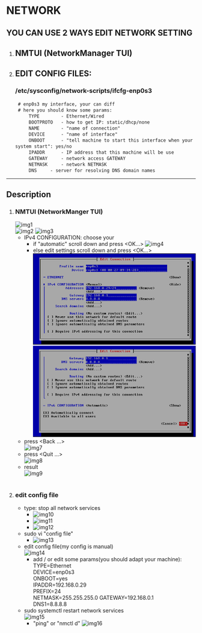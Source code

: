 # NETWORK

## YOU CAN USE 2 WAYS EDIT NETWORK SETTING
1. ## NMTUI (NetworkManager TUI)
2. ## EDIT CONFIG FILES:
	### /etc/sysconfig/network-scripts/ifcfg-enp0s3  
		# enp0s3 my interface, your can diff
		# here you should know some params:
			TYPE 		- Ethernet/Wired
			BOOTPROTO	- how to get IP: static/dhcp/none
			NAME		- "name of connection"
			DEVICE		- "name of interface"
			ONBOOT		- "tell machine to start this interface when your system start": yes/no
			IPADDR		- IP address that this machine will be use
			GATEWAY		- network access GATEWAY
			NETMASK		- network NETMASK
			DNS		- server for resolving DNS domain names
***

## Description
1. ### NMTUI (NetworkManger TUI)
	![img1](./imgs/1.png)  
	![img2](./imgs/2.png)
	![img3](./imgs/3.png)  
	* IPv4 CONFIGURATION: choose your
		- if "automatic" scroll down and press <OK...> 
		![img4](./imgs/4.png)  
		- else edit settings scroll down and press <OK...>  
		![img5](./imgs/5.png)  
		![img6](./imgs/6.png)  
	* press <Back ...>  
	![img7](./imgs/7.png)  
	* press <Quit ...>  
	![img8](./imgs/8.png)  
	* result  
	![img9](./imgs/9.png)  

#
2. ### edit config file
	* type: stop all network services
		- ![img10](./imgs/10.png)  
		- ![img11](./imgs/11.png)  
		- ![img12](./imgs/12.png)  
	* sudo vi "config file"
		- ![img13](./imgs/13.png)  
	* edit config file(my config is manual)  
		![img14](./imgs/14.png)  
		- add / or edit some params(you should adapt your machine):  
			TYPE=Ethernet  
			DEVICE=enp0s3    
			ONBOOT=yes  
			IPADDR=192.168.0.29  
			PREFIX=24  
			NETMASK=255.255.255.0
			GATEWAY=192.168.0.1  
			DNS1=8.8.8.8
	* sudo systemctl restart network services  
		![img15](./imgs/15.png)  
		- "ping" or "nmctl d"
		![img16](./imgs/16.png)
